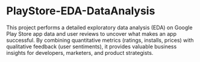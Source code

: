 # PlayStore-EDA-DataAnalysis
This project performs a detailed exploratory data analysis (EDA) on Google Play Store app data and user reviews to uncover what makes an app successful. By combining quantitative metrics (ratings, installs, prices) with qualitative feedback (user sentiments), it provides valuable business insights for developers, marketers, and product strategists.
